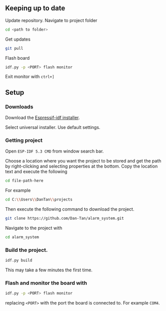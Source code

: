 ## Keeping up to date

Update repository. Navigate to project folder

```bash
cd <path to folder>
```

Get updates
```bash
git pull
```

Flash board
```bash
idf.py -p <PORT> flash monitor
```

Exit monitor with `ctrl+]`

## Setup

### Downloads

Download the [Espressif-idf installer](https://dl.espressif.com/dl/esp-idf/).

Select universal installer. Use default settings.

### Getting project

Open `ESP-IDF 5.3 CMD` from window search bar.

Choose a location where you want the project to be stored and get the path by right-clicking and selecting properties at the bottom. Copy the location text and execute the following
```bash
cd file-path-here
```
For example
```bash
cd C:\\Users\\DanTan\\projects
```

Then execute the following command to download the project.

```bash
git clone https://github.com/Dan-Tan/alarm_system.git
```

Navigate to the project with 
```bash
cd alarm_system
```

### Build the project.

```bash
idf.py build
```
This may take a few minutes the first time.

### Flash and monitor the board with

```bash
idf.py -p <PORT> flash monitor
```
replacing `<PORT>` with the port the board is connected to. For example `COM4`.


